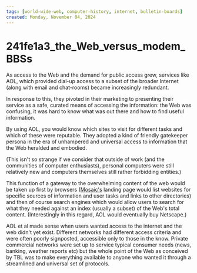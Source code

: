 ```yaml
---
tags: [world-wide-web, computer-history, internet, bulletin-boards]
created: Monday, November 04, 2024
---
```


# 241fe1a3_the_Web_versus_modem_BBSs

As access to the Web and the demand for public access grew, services like AOL,
which provided dial-up access to a subset of the broader Internet (along with
email and chat-rooms) became increasingly redundant.

In response to this, they pivoted in their marketing to presenting their service
as a safe, curated means of accessing the information: the Web was confusing, it
was hard to know what was out there and how to find useful information.

By using AOL, you would know which sites to visit for different tasks and which
of these were reputable. They adopted a kind of friendly gatekeeper persona in
the era of unhampered and universal access to information that the Web heralded
and embodied.

(This isn't so strange if we consider that outside of work (and the communities
of computer enthusiasts), personal computers were still relatively new and
computers themselves still rather forbidding entities.)

This function of a gateway to the overwhelming content of the web would be taken
up first by browsers
([Mosaic's](c301a0b3-1d8_Mosaic_Netscape_and_Browser_Wars.md) landing page would
list websites for specific sources of information and user tasks and links to
other directories) and then of course search engines which would allow users to
search for what they needed against an index (usually a subset) of the Web's
total content. (Interestingly in this regard, AOL would eventually buy
Netscape.)

AOL et al made sense when users wanted access to the internet and the web didn't
yet exist. Different networks had different access criteria and were often
poorly signposted, accessible only to those in the know. Private commercial
networks were set up to service typical consumer needs (news, banking, weather
reports etc) but the whole point of the Web as conceived by TBL was to make
everything available to anyone who wanted it through a streamlined and universal
set of protocols.
